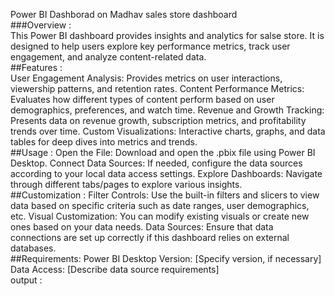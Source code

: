 Power BI Dashborad on Madhav sales store dashboard
<br>
###Overview :
<br>
This Power BI dashboard provides insights and analytics for salse store. It is designed to help users explore key performance metrics, track user engagement, and analyze content-related data.
<br>
##Features :
<br>
User Engagement Analysis: Provides metrics on user interactions, viewership patterns, and retention rates. Content Performance Metrics: Evaluates how different types of content perform based on user demographics, preferences, and watch time. Revenue and Growth Tracking: Presents data on revenue growth, subscription metrics, and profitability trends over time. Custom Visualizations: Interactive charts, graphs, and data tables for deep dives into metrics and trends.
<br>
##Usage :
Open the File: Download and open the .pbix file using Power BI Desktop. Connect Data Sources: If needed, configure the data sources according to your local data access settings. Explore Dashboards: Navigate through different tabs/pages to explore various insights.
<br>
##Customization :
Filter Controls: Use the built-in filters and slicers to view data based on specific criteria such as date ranges, user demographics, etc. Visual Customization: You can modify existing visuals or create new ones based on your data needs. Data Sources: Ensure that data connections are set up correctly if this dashboard relies on external databases.
<br>
##Requirements:
Power BI Desktop Version: [Specify version, if necessary] Data Access: [Describe data source requirements]
<br>
output :

